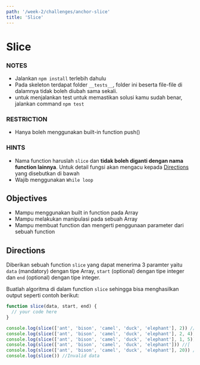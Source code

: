 ```yaml
---
path: '/week-2/challenges/anchor-slice'
title: 'Slice'
---
```


# Slice

### NOTES

- Jalankan `npm install` terlebih dahulu
- Pada skeleton terdapat folder `__tests__`, folder ini beserta file-file di dalamnya tidak boleh diubah sama sekali.
- untuk menjalankan test untuk memastikan solusi kamu sudah benar, jalankan command `npm test`

### RESTRICTION

- Hanya boleh menggunakan built-in function push()

### HINTS

- Nama function haruslah `slice` dan __tidak boleh diganti dengan nama function lainnya__. Untuk detail fungsi akan mengacu kepada [Directions](#directions) yang disebutkan di bawah
- Wajib menggunakan `While loop`

## Objectives

- Mampu menggunakan built in function pada Array
- Mampu melakukan manipulasi pada sebuah Array
- Mampu membuat function dan mengerti penggunaan parameter dari sebuah function

## Directions

Diberikan sebuah function `slice` yang dapat menerima 3 paramter yaitu `data` (mandatory) dengan tipe Array, `start` (optional) dengan tipe integer dan `end` (optional) dengan tipe integer.

Buatlah algoritma di dalam function `slice` sehingga bisa menghasilkan output seperti contoh berikut:

```js
function slice(data, start, end) {
  // your code here
}

console.log(slice(['ant', 'bison', 'camel', 'duck', 'elephant'], 2)) // [ 'camel', 'duck', 'elephant' ]
console.log(slice(['ant', 'bison', 'camel', 'duck', 'elephant'], 2, 4)) // [ 'camel', 'duck' ]
console.log(slice(['ant', 'bison', 'camel', 'duck', 'elephant'], 1, 5)) // [ 'bison', 'camel', 'duck', 'elephant' ]
console.log(slice(['ant', 'bison', 'camel', 'duck', 'elephant'])) //[ 'ant', 'bison', 'camel', 'duck', 'elephant' ]
console.log(slice(['ant', 'bison', 'camel', 'duck', 'elephant'], 20)) //[]
console.log(slice()) //Invalid data
```